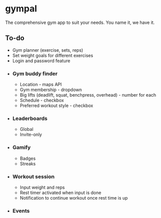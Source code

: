 # gympal
The comprehensive gym app to suit your needs. You name it, we have it.

## To-do
- Gym planner (exercise, sets, reps)
- Set weight goals for different exercises
- Login and password feature
- ### Gym buddy finder
    - Location - maps API
    - Gym membership - dropdown
    - Big lifts (deadlift, squat, benchpress, overhead) - number for each
    - Schedule - checkbox
    - Preferred workout style - checkbox
- ### Leaderboards
    - Global
    - Invite-only
- ### Gamify
    - Badges
    - Streaks
- ### Workout session
    - Input weight and reps
    - Rest timer activated when input is done
    - Notification to continue workout once rest time is up
- ### Events
